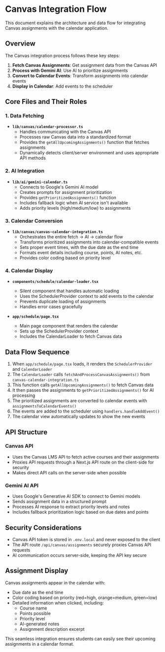 # Canvas Integration Flow

This document explains the architecture and data flow for integrating Canvas assignments with the calendar application.

## Overview

The Canvas integration process follows these key steps:

1. **Fetch Canvas Assignments**: Get assignment data from the Canvas API
2. **Process with Gemini AI**: Use AI to prioritize assignments
3. **Convert to Calendar Events**: Transform assignments into calendar events
4. **Display in Calendar**: Add events to the scheduler

## Core Files and Their Roles

### 1. Data Fetching

- **`lib/canvas/calendar-processor.ts`**
  - Handles communicating with the Canvas API
  - Processes raw Canvas data into a standardized format
  - Provides the `getAllUpcomingAssignments()` function that fetches assignments
  - Dynamically detects client/server environment and uses appropriate API methods

### 2. AI Integration

- **`lib/ai/gemini-calendar.ts`**
  - Connects to Google's Gemini AI model
  - Creates prompts for assignment prioritization
  - Provides `getPrioritizedAssignments()` function
  - Includes fallback logic when AI service isn't available
  - Adds priority levels (high/medium/low) to assignments

### 3. Calendar Conversion

- **`lib/canvas/canvas-calendar-integration.ts`**
  - Orchestrates the entire fetch → AI → calendar flow
  - Transforms prioritized assignments into calendar-compatible events
  - Sets proper event times, with the due date as the end time
  - Formats event details including course, points, AI notes, etc.
  - Provides color coding based on priority level

### 4. Calendar Display

- **`components/schedule/calendar-loader.tsx`**
  - Silent component that handles automatic loading
  - Uses the SchedulerProvider context to add events to the calendar
  - Prevents duplicate loading of assignments
  - Handles error cases gracefully

- **`app/schedule/page.tsx`**
  - Main page component that renders the calendar
  - Sets up the SchedulerProvider context
  - Includes the CalendarLoader to fetch Canvas data

## Data Flow Sequence

1. When `app/schedule/page.tsx` loads, it renders the `SchedulerProvider` and `CalendarLoader`
2. The `CalendarLoader` calls `fetchAndProcessCanvasAssignments()` from `canvas-calendar-integration.ts`
3. This function calls `getAllUpcomingAssignments()` to fetch Canvas data
4. It then passes the assignments to `getPrioritizedAssignments()` for AI processing
5. The prioritized assignments are converted to calendar events with `assignmentsToCalendarEvents()`
6. The events are added to the scheduler using `handlers.handleAddEvent()`
7. The calendar view automatically updates to show the new events

## API Structure

### Canvas API

- Uses the Canvas LMS API to fetch active courses and their assignments
- Proxies API requests through a Next.js API route on the client-side for security
- Makes direct API calls on the server-side when possible

### Gemini AI API

- Uses Google's Generative AI SDK to connect to Gemini models
- Sends assignment data in a structured prompt
- Processes AI response to extract priority levels and notes
- Includes fallback prioritization logic based on due dates and points

## Security Considerations

- Canvas API token is stored in `.env.local` and never exposed to the client
- The API route `/api/canvas/assignments` securely proxies Canvas API requests
- AI communication occurs server-side, keeping the API key secure

## Assignment Display

Canvas assignments appear in the calendar with:

- Due date as the end time
- Color coding based on priority (red=high, orange=medium, green=low)
- Detailed information when clicked, including:
  - Course name
  - Points possible
  - Priority level
  - AI-generated notes
  - Assignment description excerpt

This seamless integration ensures students can easily see their upcoming assignments in a calendar format. 